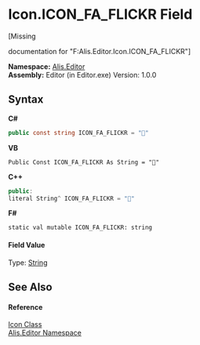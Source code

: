 # Icon.ICON_FA_FLICKR Field
 

\[Missing <summary> documentation for "F:Alis.Editor.Icon.ICON_FA_FLICKR"\]

**Namespace:**&nbsp;<a href="b150ade4-39de-a232-5f06-d3cdc1b2c538">Alis.Editor</a><br />**Assembly:**&nbsp;Editor (in Editor.exe) Version: 1.0.0

## Syntax

**C#**<br />
``` C#
public const string ICON_FA_FLICKR = ""
```

**VB**<br />
``` VB
Public Const ICON_FA_FLICKR As String = ""
```

**C++**<br />
``` C++
public:
literal String^ ICON_FA_FLICKR = ""
```

**F#**<br />
``` F#
static val mutable ICON_FA_FLICKR: string
```


#### Field Value
Type: <a href="https://docs.microsoft.com/dotnet/api/system.string" target="_blank">String</a>

## See Also


#### Reference
<a href="cc0f883c-67f8-f772-c6d7-a60b129f22a7">Icon Class</a><br /><a href="b150ade4-39de-a232-5f06-d3cdc1b2c538">Alis.Editor Namespace</a><br />